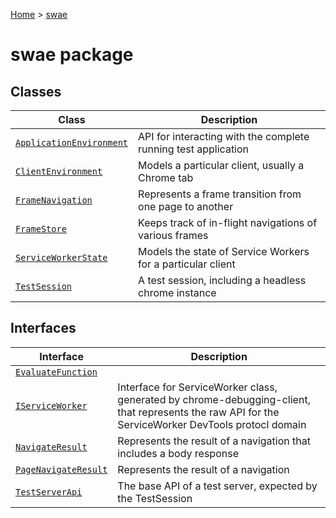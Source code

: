 [Home](./index) &gt; [swae](./swae.md)

# swae package

## Classes

|  Class | Description |
|  --- | --- |
|  [`ApplicationEnvironment`](./swae.applicationenvironment.md) | API for interacting with the complete running test application |
|  [`ClientEnvironment`](./swae.clientenvironment.md) | Models a particular client, usually a Chrome tab |
|  [`FrameNavigation`](./swae.framenavigation.md) | Represents a frame transition from one page to another |
|  [`FrameStore`](./swae.framestore.md) | Keeps track of in-flight navigations of various frames |
|  [`ServiceWorkerState`](./swae.serviceworkerstate.md) | Models the state of Service Workers for a particular client |
|  [`TestSession`](./swae.testsession.md) | A test session, including a headless chrome instance |

## Interfaces

|  Interface | Description |
|  --- | --- |
|  [`EvaluateFunction`](./swae.evaluatefunction.md) |  |
|  [`IServiceWorker`](./swae.iserviceworker.md) | Interface for ServiceWorker class, generated by chrome-debugging-client, that represents the raw API for the ServiceWorker DevTools protocl domain |
|  [`NavigateResult`](./swae.navigateresult.md) | Represents the result of a navigation that includes a body response |
|  [`PageNavigateResult`](./swae.pagenavigateresult.md) | Represents the result of a navigation |
|  [`TestServerApi`](./swae.testserverapi.md) | The base API of a test server, expected by the TestSession |

